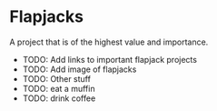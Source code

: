 # Flapjacks

A project that is of the highest value and importance.

* TODO: Add links to important flapjack projects
* TODO: Add image of flapjacks
* TODO: Other stuff
* TODO: eat a muffin
* TODO: drink coffee
